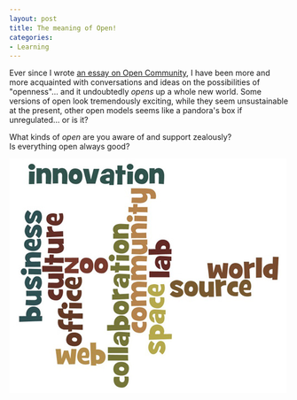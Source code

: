 ```yaml
---
layout: post
title: The meaning of Open!
categories:
- Learning
---
```



Ever since I wrote [an essay on Open Community](http://www.scribd.com/doc/31497904/Open-Communities-The-Future-of-Connecting), I have been more and more acquainted with conversations and ideas on the possibilities of "openness"... and it undoubtedly _opens_ up a whole new world. Some versions of open look tremendously exciting, while they seem unsustainable at the present, other open models seems like a pandora's box if unregulated... or is it?

What kinds of _open_ are you aware of and support zealously? Is everything open always good?

![](/img/open.jpeg)

